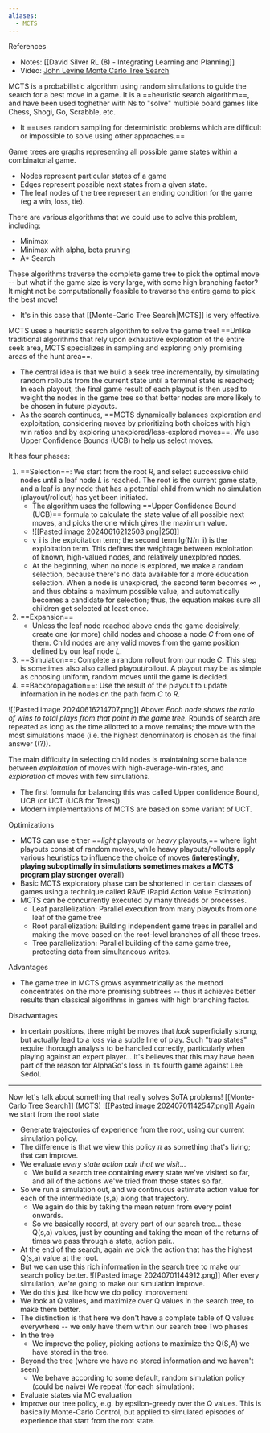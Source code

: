 ```yaml
---
aliases:
  - MCTS
---
```

References
- Notes: [[David Silver RL (8) - Integrating Learning and Planning]]
- Video: [John Levine Monte Carlo Tree Search](https://youtu.be/UXW2yZndl7U?si=j6JWJomA8CYyPIkn)

MCTS is a probabilistic algorithm using random simulations to guide the search for a best move in a game. It is a ==heuristic search algorithm==, and have been used toghether with Ns to "solve" multiple board games like Chess, Shogi, Go, Scrabble, etc.
- It ==uses random sampling for deterministic problems which are difficult or impossible to solve using other approaches.==

Game trees are graphs representing all possible game states within a combinatorial game.
- Nodes represent particular states of a game
- Edges represent possible next states from a given state.
- The leaf nodes of the tree represent an ending condition for the game (eg a win, loss, tie).

There are various algorithms that we could use to solve this problem, including:
- Minimax
- Minimax with alpha, beta pruning
- A* Search

These algorithms traverse the complete game tree to pick the optimal move -- but what if the game size is very large, with some high branching factor? It might not be computationally feasible to traverse the entire game to pick the best move!
- It's in this case that [[Monte-Carlo Tree Search|MCTS]] is very effective.

MCTS uses a heuristic search algorithm to solve the game tree!
==Unlike traditional algorithms that rely upon exhaustive exploration of the entire seek area, MCTS specializes in sampling and exploring only promising areas of the hunt area==.
- The central idea is that we build a seek tree incrementally, by simulating random rollouts from the current state until a terminal state is reached; In each playout, the final game result of each playout is then used to weight the nodes in the game tree so that better nodes are more likely to be chosen in future playouts.
- As the search continues, ==MCTS dynamically balances exploration and exploitation, considering moves by prioritizing both choices with high win ratios and by exploring unexplored/less-explored moves==. We use Upper Confidence Bounds (UCB) to help us select moves. 

It has four phases:
1. ==Selection==: We start from the root $R$, and select successive child nodes until a leaf node $L$ is reached. The root is the current game state, and a leaf is any node that has a potential child from which no simulation (playout/rollout) has yet been initiated.
	- The algorithm uses the following ==Upper Confidence Bound (UCB)== formula to calculate the state value of all possible next moves, and picks the one which gives the maximum value.
	- ![[Pasted image 20240616212503.png|250]]
	- v_i is the exploitation term; the second term lg(N/n_i) is the exploitation term. This defines the weightage between exploitation of known, high-valued nodes, and relatively unexplored nodes.
	- At the beginning, when no node is explored, we make a random selection, because there's no data available for a more education selection. When a node is unexplored, the second term becomes $\infty$ , and thus obtains a maximum possible value, and automatically becomes a candidate for selection; thus, the equation makes sure all children get selected at least once.
2. ==Expansion==
	- Unless the leaf node reached above ends the game decisively, create one (or more) child nodes and choose a node $C$ from one of them. Child nodes are any valid moves from the game position defined by our leaf node $L$.
3. ==Simulation==: Complete a random rollout from our node $C$. This step is sometimes also also called playout/rollout. A playout may be as simple as choosing uniform, random moves until the game is decided.
4. ==Backpropagation==: Use the result of the playout to update information in he nodes on the path from $C$ to $R$.

![[Pasted image 20240616214707.png]]
Above: *Each node shows the ratio of wins to total plays from that point in the game tree*.
Rounds of search are repeated as long as the time allotted to a move remains; the move with the most simulations made (i.e. the highest denominator) is chosen as the final answer ((?)).

The main difficulty in selecting child nodes is maintaining some balance between *exploitation* of moves with high-average-win-rates, and *exploration* of moves with few simulations.
- The first formula for balancing this was called Upper confidence Bound, UCB (or UCT (UCB for Trees)).
- Modern implementations of MCTS are based on some variant of UCT.

Optimizations
- MCTS can use either ==*light* playouts or *heavy* playouts,== where light playouts consist of random moves, while heavy playouts/rollouts apply various heuristics to influence the choice of moves (**interestingly, playing suboptimally in simulations sometimes makes a MCTS program play stronger overall**)
- Basic MCTS exploratory phase can be shortened in certain classes of games using a technique called RAVE (Rapid Action Value Estimation)
- MCTS can be concurrently executed by many threads or processes.
	- Leaf parallelization: Parallel execution from many playouts from one leaf of the game tree
	- Root parallelization: Building independent game trees in parallel and making the move based on the root-level branches of all these trees.
	- Tree parallelization: Parallel building of the same game tree, protecting data from simultaneous writes.


Advantages
- The game tree in MCTS grows asymmetrically as the method concentrates on the more promising subtrees -- thus it achieves better results than classical algorithms in games with high branching factor.

Disadvantages
- In certain positions, there might be moves that *look* superficially strong, but actually lead to a loss via a subtle line of play. Such "trap states" require thorough analysis to be handled correctly, particularly when playing against an expert player... It's believes that this may have been part of the reason for AlphaGo's loss in its fourth game against Lee Sedol.



----

Now let's talk about something that really solves SoTA problems!
[[Monte-Carlo Tree Search]] (MCTS)
![[Pasted image 20240701142547.png]]
Again we start from the root state
- Generate trajectories of experience from the root, using our current simulation policy.
- The difference is that we view this policy $\pi$ as something that's living; that can improve.
- We evaluate *every state action pair that we visit*...
	- We build a search tree containing every state we've visited so far, and all of the actions we've tried from those states so far.
- So we run a simulation out, and we continuous estimate action value for each of the intermediate (s,a) along that trajectory.
	- We again do this by taking the mean return from every point onwards.
	- So we basically record, at every part of our search tree... these Q(s,a) values, just by counting and taking the mean of the returns of times we pass through a state, action pair..
- At the end of the search, again we pick the action that has the highest Q(s,a) value at the root.
- But we can use this rich information in the search tree to make our search policy better.
![[Pasted image 20240701144912.png]]
After every simulation, we're going to make our simulation improve.
- We do this just like how we do policy improvement
- We look at Q values, and maximize over Q values in the search tree, to make them better.
- The distinction is that here we don't have a complete table of Q values everywhere -- we only have them within our search tree
Two phases
- In the tree
	- We improve the policy, picking actions to maximize the Q(S,A) we have stored in the tree.
- Beyond the tree (where we have no stored information and we haven't seen)
	- We behave according to some default, random simulation policy (could be naive)
We repeat (for each simulation):
- Evaluate states via MC evaluation
- Improve our tree policy, e.g. by epsilon-greedy over the Q values.
This is basically Monte-Carlo Control, but applied to simulated episodes of experience that start from the root state.
